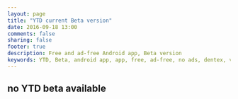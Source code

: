 ```yaml
---
layout: page
title: "YTD current Beta version"
date: 2016-09-18 13:00
comments: false
sharing: false
footer: true
description: Free and ad-free Android app, Beta version
keywords: YTD, Beta, android app, app, free, ad-free, no ads, dentex, video, audio, YouTube, downloader, media, conversion, extraction, management
---
```


## no YTD beta available

